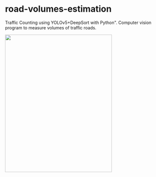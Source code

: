 # road-volumes-estimation
Traffic Counting using YOLOv5+DeepSort with Python". Computer vision program to measure volumes of traffic roads.



<img src="chile2.gif" width="350" height="450" width="700"/>
